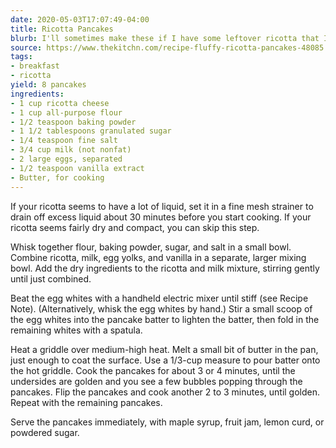```yaml
---
date: 2020-05-03T17:07:49-04:00
title: Ricotta Pancakes
blurb: I'll sometimes make these if I have some leftover ricotta that I want to use up.
source: https://www.thekitchn.com/recipe-fluffy-ricotta-pancakes-48085
tags:
- breakfast
- ricotta
yield: 8 pancakes
ingredients:
- 1 cup ricotta cheese
- 1 cup all-purpose flour
- 1/2 teaspoon baking powder
- 1 1/2 tablespoons granulated sugar
- 1/4 teaspoon fine salt
- 3/4 cup milk (not nonfat)
- 2 large eggs, separated
- 1/2 teaspoon vanilla extract
- Butter, for cooking
---
```


If your ricotta seems to have a lot of liquid, set it in a fine mesh
strainer to drain off excess liquid about 30 minutes before you start
cooking. If your ricotta seems fairly dry and compact, you can skip this
step.

Whisk together flour, baking powder, sugar, and salt in a small
bowl. Combine ricotta, milk, egg yolks, and vanilla in a separate, larger
mixing bowl. Add the dry ingredients to the ricotta and milk mixture,
stirring gently until just combined.

Beat the egg whites with a handheld electric mixer until stiff (see Recipe
Note). (Alternatively, whisk the egg whites by hand.) Stir a small scoop of
the egg whites into the pancake batter to lighten the batter, then fold in
the remaining whites with a spatula.

Heat a griddle over medium-high heat. Melt a small bit of butter in the pan,
just enough to coat the surface. Use a 1/3-cup measure to pour batter onto
the hot griddle. Cook the pancakes for about 3 or 4 minutes, until the
undersides are golden and you see a few bubbles popping through the
pancakes. Flip the pancakes and cook another 2 to 3 minutes, until
golden. Repeat with the remaining pancakes.

Serve the pancakes immediately, with maple syrup, fruit jam, lemon curd, or
powdered sugar.
